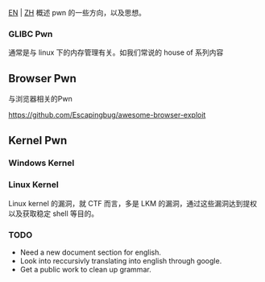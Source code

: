 [EN](./readme.md) | [ZH](./readme-zh.md)
概述 pwn 的一些方向，以及思想。



### GLIBC Pwn

通常是与 linux 下的内存管理有关。如我们常说的 house of 系列内容



## Browser Pwn

与浏览器相关的Pwn

https://github.com/Escapingbug/awesome-browser-exploit



## Kernel Pwn

### Windows Kernel

### Linux Kernel
Linux kernel 的漏洞，就 CTF 而言，多是 LKM 的漏洞，通过这些漏洞达到提权以及获取稳定 shell 等目的。

### TODO
* Need a new document section for english.
* Look into reccursivly translating into english through google.
* Get a public work to clean up grammar. 
